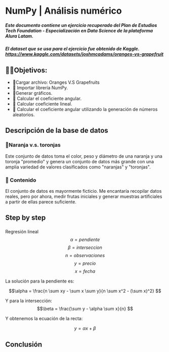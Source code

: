 # NumPy | Análisis numérico
##### Este documento contiene un ejercicio recuperado del Plan de Estudios Tech Foundation - Especialización en Data Science de la plataforma Alura Latam.
##### El dataset que se usa para el ejercicio fue obtenido de Kaggle. <https://www.kaggle.com/datasets/joshmcadams/oranges-vs-grapefruit>

## 👨‍💻Objetivos:
- 🎯Cargar archivo: Oranges V.S Grapefruits
- 🎯 Importar librería NumPy.
- 🎯Generar gráficos.
- 🎯 Calcular el coeficiente angular.
- 🎯 Calcular coeficiente lineal.
- 🎯 Calcular el coeficiente angular utilizando la generación de números aleatorios.

## Descripción de la base de datos 

### 🍊Naranja v.s. toronjas

Este conjunto de datos toma el color, peso y diámetro de una naranja y una toronja "promedio" y genera un conjunto de datos más grande con una amplia variedad de valores clasificados como "naranjas" y "toronjas".

### 📂 Contenido

El conjunto de datos es mayormente ficticio. Me encantaría recopilar datos reales, pero por ahora, medir frutas iniciales y generar muestras artificiales a partir de ellas parece suficiente.

## Step by step


###
Regresión lineal
$$\alpha = pendiente$$
$$\beta = interseccion$$
$$n = observaciones$$
$$y = precio$$
$$x = fecha$$


La solución para la pendiente es:

$$\alpha = \frac{n \sum xy - \sum x \sum y}{n \sum x^2 - (\sum x)^2} $$

Y para la intersección:
 $$\beta = \frac{\sum y - \alpha \sum x}{n} $$

Y obtenemos la ecuación de la recta:

$$y = \alpha x + \beta $$

## Conclusión


